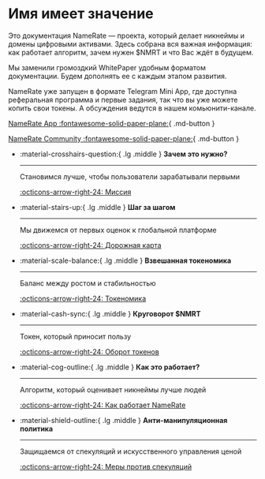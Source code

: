 # Имя имеет значение

Это документация NameRate — проекта, который делает никнеймы и домены цифровыми активами. Здесь собрана вся важная информация: как работает алгоритм, зачем нужен $NMRT и что Вас ждёт в будущем.

Мы заменили громоздкий WhitePaper удобным форматом документации. Будем дополнять ее с каждым этапом развития.

NameRate уже запущен в формате Telegram Mini App, где доступна реферальная программа и первые задания, так что вы уже можете копить свои токены. А обсуждения ведутся в нашем комьюнити-канале.

[NameRate App :fontawesome-solid-paper-plane:](https://t.me/NameRateBot/namerate?startapp=PkheBIyiTxCEJuqDKKmzNJ){ .md-button }

[NameRate Community :fontawesome-solid-paper-plane:](https://t.me/+eANXlFDqGZ1iZTAy){ .md-button }

<div class="grid cards" markdown>

- :material-crosshairs-question:{ .lg .middle } __Зачем это нужно?__

    ---

    Становимся лучше, чтобы пользователи зарабатывали первыми

    [:octicons-arrow-right-24: Миссия](about.md)

- :material-stairs-up:{ .lg .middle } __Шаг за шагом__

    ---

    Мы движемся от первых оценок к глобальной платформе

    [:octicons-arrow-right-24: Дорожная карта](roadmap.md)


- :material-scale-balance:{ .lg .middle } __Взвешанная токеномика__

    ---

    Баланс между ростом и стабильностью

    [:octicons-arrow-right-24: Токеномика](tokenomics.md)

- :material-cash-sync:{ .lg .middle } __Круговорот $NMRT__

    ---

    Токен, который приносит пользу

    [:octicons-arrow-right-24: Оборот токенов](token-flow.md)


- :material-cog-outline:{ .lg .middle } __Как это работает?__

    ---

    Алгоритм, который оценивает никнеймы лучше людей

    [:octicons-arrow-right-24: Как работает NameRate](how-it-works.md)

- :material-shield-outline:{ .lg .middle } __Анти-манипуляционная политика__

    ---

    Защищаемся от спекуляций и искусственного управления ценой

    [:octicons-arrow-right-24: Меры против спекуляций](speculation-prevention.md)

</div>

